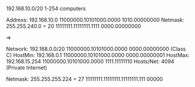 192.168.10.0/20    1-254 computers

Address:   192.168.10.0          11000000.10101000.0000 1010.00000000
Netmask:   255.255.240.0 = 20    11111111.11111111.1111 0000.00000000

=>

Network:   192.168.0.0/20        11000000.10101000.0000 0000.00000000 (Class C)
HostMin:   192.168.0.1           11000000.10101000.0000 0000.00000001
HostMax:   192.168.15.254        11000000.10101000.0000 1111.11111110
Hosts/Net: 4094                  (Private Internet)

Netmask:   255.255.255.224 = 27  11111111.11111111.11111111.111 00000

